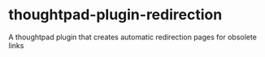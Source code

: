 thoughtpad-plugin-redirection
=============================

A thoughtpad plugin that creates automatic redirection pages for obsolete links
